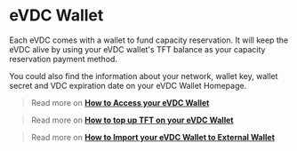 # eVDC Wallet

Each eVDC comes with a wallet to fund capacity reservation. It will keep the eVDC alive by using your eVDC wallet's TFT balance as your capacity reservation payment method.

You could also find the information about your network, wallet key, wallet secret and VDC expiration date on your eVDC Wallet Homepage.

> Read more on [__How to Access your eVDC Wallet__](evdc_wallet_access)

> Read more on [__How to top up TFT on your eVDC Wallet__](evdc_wallet_topup)

> Read more on [__How to Import your eVDC Wallet to External Wallet__](evdc_wallet_import)
